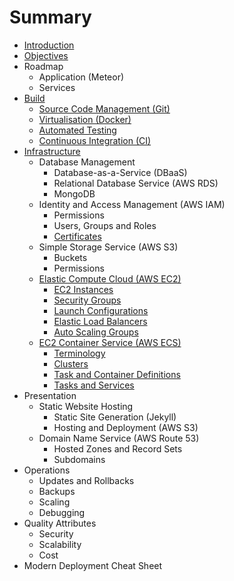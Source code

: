 # Summary

* [Introduction](README.md)
* [Objectives](objectives.md)
* Roadmap
   * Application (Meteor)
   * Services
* [Build](build/index.md)
   * [Source Code Management (Git)](build/scm.md)
   * [Virtualisation (Docker)](build/virtualisation.md)
   * [Automated Testing](build/testing.md)
   * [Continuous Integration (CI)](build/ci.md)
* [Infrastructure](infrastructure/index.md)
   * Database Management
       * Database-as-a-Service (DBaaS)
       * Relational Database Service (AWS RDS)
       * MongoDB
   * Identity and Access Management (AWS IAM)
       * Permissions
       * Users, Groups and Roles
       * [Certificates](infrastructure/iam/certificates.md)
   * Simple Storage Service (AWS S3)
       * Buckets
       * Permissions
   * [Elastic Compute Cloud (AWS EC2)](infrastructure/ec2/index.md)
       * [EC2 Instances](infrastructure/ec2/instances.md)
       * [Security Groups](infrastructure/ec2/security-groups.md)
       * [Launch Configurations](infrastructure/ec2/launch-configurations.md)
       * [Elastic Load Balancers](infrastructure/ec2/elastic-load-balancers.md)
       * [Auto Scaling Groups](infrastructure/ec2/auto-scaling-groups.md)
   * [EC2 Container Service (AWS ECS)](infrastructure/ecs/index.md)
       * [Terminology](infrastructure/ecs/terminology.md)
       * [Clusters](infrastructure/ecs/clusters.md)
       * [Task and Container Definitions](infrastructure/ecs/definitions.md)
       * [Tasks and Services](infrastructure/ecs/tasks-services.md)
* Presentation
   * Static Website Hosting
       * Static Site Generation (Jekyll)
       * Hosting and Deployment (AWS S3)
   * Domain Name Service (AWS Route 53)
       * Hosted Zones and Record Sets
       * Subdomains
* Operations
   * Updates and Rollbacks
   * Backups
   * Scaling
   * Debugging
* Quality Attributes
   * Security
   * Scalability
   * Cost
* Modern Deployment Cheat Sheet
